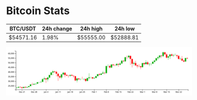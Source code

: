 # Bitcoin Stats

BTC/USDT|24h change|24h high|24h low|
|---|---|---|---|
|$54571.16|1.98%|$55555.00|$52888.81|

<img src="./chart.svg">
